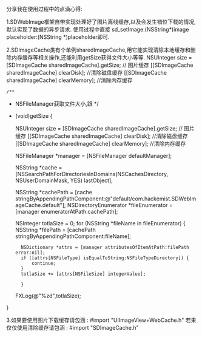 分享我在使用过程中的点滴心得:

1.SDWebImage框架自带实现处理好了图片离线缓存,以及会发生错位下载的情况,默认实现了数据的异步请求.
  使用过程中直接 sd_setImage:(NSString*)image placeholder:(NSString *)placeholder即可.
  
2.SDImageCache类有个单例sharedImageCache,用它能实现清除本地缓存和删除内存缓存等相关操作,还能利用getSize获得文件大小等等.
   NSUInteger size = [SDImageCache sharedImageCache].getSize;     // 图片缓存
    [[SDImageCache sharedImageCache] clearDisk];                   //清除磁盘缓存
    [[SDImageCache sharedImageCache] clearMemory];                 //清除内存缓存
    
    /**
 *  NSFileManager获取文件大小,跟
 */
- (void)getSize
{
    
    NSUInteger size = [SDImageCache sharedImageCache].getSize;     // 图片缓存
    [[SDImageCache sharedImageCache] clearDisk];                   //清除磁盘缓存
    [[SDImageCache sharedImageCache] clearMemory];                 //清除内存缓存
    
    
    NSFileManager *manager = [NSFileManager defaultManager];
    
    NSString *cache = [NSSearchPathForDirectoriesInDomains(NSCachesDirectory, NSUserDomainMask, YES) lastObject];
    
    NSString *cachePath = [cache stringByAppendingPathComponent:@"default/com.hackemist.SDWebImageCache.default"];
    NSDirectoryEnumerator *fileEnumerator = [manager enumeratorAtPath:cachePath];
    
    
    NSInteger totlaSize = 0;
    for (NSString *fileName in fileEnumerator) {
        NSString *filePath = [cachePath stringByAppendingPathComponent:fileName];
        
        NSDictionary *attrs = [manager attributesOfItemAtPath:filePath error:nil];
        if ([attrs[NSFileType] isEqualToString:NSFileTypeDirectory]) {
            continue;
        }
        totlaSize += [attrs[NSFileSize] integerValue];
        
        }
   
    FXLog(@"%zd",totlaSize);

}
    
3.如果要使用图片下载缓存请包涵 : #import "UIImageView+WebCache.h"
  若果仅仅使用清除缓存请包涵   : #import "SDImageCache.h"
